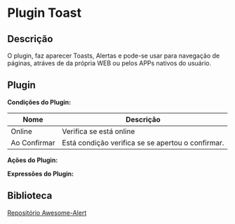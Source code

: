 # Plugin Toast

## **Descrição**

O plugin, faz aparecer Toasts, Alertas e pode-se usar para navegação de páginas, atráves de da própria WEB ou pelos APPs nativos do usuário.

## Plugin

**Condições do Plugin:**

| Nome         | Descrição                                         |
| ------------ | ------------------------------------------------- |
| Online       | Verifica se está online                           |
| Ao Confirmar | Está condição verifica se se apertou o confirmar. |

**Ações do Plugin:**

**Expressões do Plugin:**

## **Biblioteca**

[Repositório Awesome-Alert](https://github.com/DutraGames/awesome-alert)
